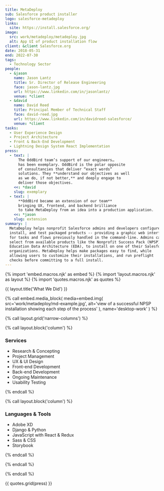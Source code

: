 ```yaml
---
title: MetaDeploy
sub: Salesforce product installer
logo: salesforce-metadeploy
links:
  site: https://install.salesforce.org/
image:
  src: work/metadeploy/metadeploy.jpg
  alt: App UI of product installation flow
client: &client Salesforce.org
date: 2018-05-31
end: 2022-07-30
tags:
  - Technology Sector
people:
  - &jason
    name: Jason Lantz
    title: Sr. Director of Release Engineering
    face: jason-lantz.jpg
    url: https://www.linkedin.com/in/jasonlantz/
    venue: *client
  - &david
    name: David Reed
    title: Principal Member of Technical Staff
    face: david-reed.jpg
    url: https://www.linkedin.com/in/davidreed-salesforce/
    venue: *client
tasks:
  - User Experience Design
  - Project Architecture
  - Front & Back-End Development
  - Lightning Design System React Implementation
press:
  - text: |
      The OddBird team’s support of our engineers…
      has been exemplary. OddBird is the polar opposite
      of consultancies that deliver “exact words”
      solutions. They **understand our objectives as well
      as we do, if not better,** and deeply engage to
      deliver those objectives.
    <<: *david
    slug: exemplary
  - text: |
      **OddBird became an extension of our team**
      bringing UX, frontend, and backend brilliance
      to take MetaDeploy from an idea into a production application.
    <<: *jason
    slug: extension
summary: |
  MetaDeploy helps nonprofit Salesforce admins and developers configure,
  install, and test packaged products -- providing a graphic web interface
  for tasks and flows previously handled in the command-line. Admins can
  select from available products like the Nonprofit Success Pack (NPSP) or
  Education Data Architecture (EDA), to install on one of their Salesforce
  organizations. MetaDeploy helps make packages easy to find, while
  allowing users to customize their installations, and run preflight
  checks before committing to a full install.
---
```


{% import 'embed.macros.njk' as embed %}
{% import 'layout.macros.njk' as layout %}
{% import 'quotes.macros.njk' as quotes %}

{{ layout.title('What We Did') }}

{% call embed.media_block(
  media=embed.img(
    src='work/metadeploy/md-example.jpg',
    alt='view of a successful NPSP installation showing
      each step of the process'
  ),
  name='desktop-work'
) %}

{% call layout.grid('narrow-columns') %}

{% call layout.block('column') %}

### Services

  - Research & Concepting
  - Project Management
  - UX & UI Design
  - Front-end Development
  - Back-end Development
  - Ongoing Maintenance
  - Usability Testing

{% endcall %}

{% call layout.block('column') %}

### Languages & Tools

  - Adobe XD
  - Django & Python
  - JavaScript with React & Redux
  - Sass & CSS
  - Storybook

{% endcall %}

{% endcall %}

{% endcall %}

{{ quotes.grid(press) }}
